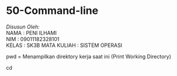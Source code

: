 # 50-Command-line

*Disusun Oleh:*\
NAMA            : PENI ILHAMI\
NIM             : 09011182328101\
KELAS           : SK3B
MATA KULIAH     : SISTEM OPERASI

pwd = Menampilkan direktory kerja saat ini (Print Working Directory)

cd
